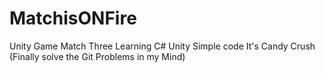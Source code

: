 # MatchisONFire

Unity Game Match Three 
Learning C#
Unity Simple code
It's Candy Crush 
(Finally solve the Git Problems in my Mind)

